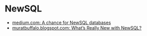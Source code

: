 # NewSQL

- [medium.com: A chance for NewSQL databases](https://medium.com/packlinkeng/a-chance-for-newsql-databases-3bba18fea6a1)
- [muratbuffalo.blogspot.com: What’s Really New with NewSQL?](https://muratbuffalo.blogspot.com/2021/11/whats-really-new-with-newsql.html)